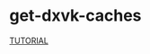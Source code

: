 # get-dxvk-caches
[TUTORIAL](https://github.com/begin-theadventure/get-dxvk-caches/blob/main/script/TUTORIAL.md)
